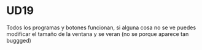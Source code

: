 # UD19
Todos los programas y botones funcionan, si alguna cosa no se ve puedes modificar el tamaño de la ventana y se veran (no se porque aparece tan buggged)